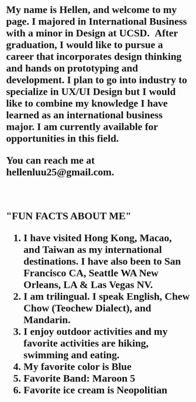 <!DOCTYPE html>
<html>
<head>
</head>
<body>

<h1 style="font-family:futura;"Hello there!!!</h1>
<p>My name is Hellen, and welcome to my page. I majored in International Business with a minor in Design at UCSD.  After graduation, I would like to pursue a career that incorporates design thinking and hands on prototyping and development. I plan to go into industry to specialize in UX/UI Design but I would like to combine my knowledge I have learned as an international business major. I am currently available for opportunities in this field.</p> 

<p>You can reach me at hellenluu25@gmail.com.</p>
<br>
<p><b>"FUN FACTS ABOUT ME"</b></p>
<ol>
  <li>I have visited Hong Kong, Macao, and Taiwan as my international destinations. I have also been to San Francisco CA, Seattle WA New Orleans, LA & Las Vegas NV.</li>
  <li>I am trilingual. I speak English, Chew Chow (Teochew Dialect), and Mandarin.</li>
  <li>I enjoy outdoor activities and my favorite activities are hiking, swimming and eating.</li>
  <li>My favorite color is Blue</li>
  <li>Favorite Band: Maroon 5</li>
  <li>Favorite ice cream is Neopolitian</li>
  </ol>
 
</body>
</html>

